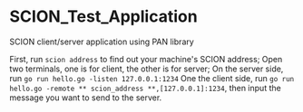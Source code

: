 # SCION_Test_Application
SCION client/server application using PAN library 

First, run ```scion address``` to find out your machine's SCION address;
Open two terminals, one is for client, the other is for server;
On the server side, run ```go run hello.go -listen 127.0.0.1:1234```
One the client side, run ```go run hello.go -remote ** scion_address **,[127.0.0.1]:1234```, then input the message you want to send to the server.
